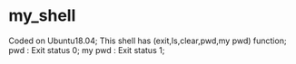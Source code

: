 # my_shell

Coded on Ubuntu18.04;
This shell has (exit,ls,clear,pwd,my pwd) function;
pwd : Exit status 0;
my pwd : Exit status 1;

